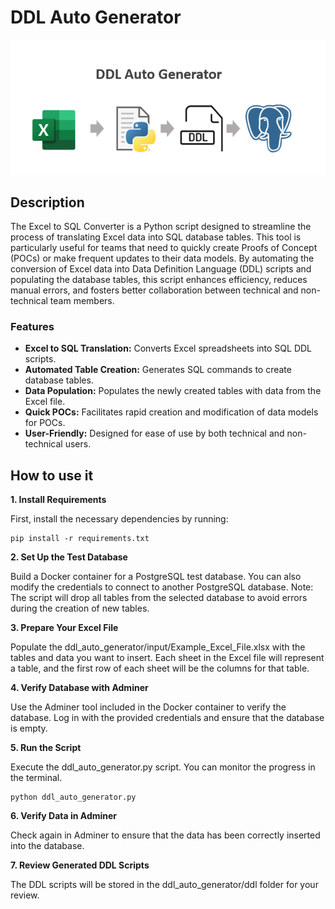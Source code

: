 # DDL Auto Generator

![alt text](ddl-auto-generator-image.png "Title")

## Description
The Excel to SQL Converter is a Python script designed to streamline the process of translating Excel data into SQL database tables. This tool is particularly useful for teams that need to quickly create Proofs of Concept (POCs) or make frequent updates to their data models. By automating the conversion of Excel data into Data Definition Language (DDL) scripts and populating the database tables, this script enhances efficiency, reduces manual errors, and fosters better collaboration between technical and non-technical team members.

### Features
* **Excel to SQL Translation:** Converts Excel spreadsheets into SQL DDL scripts.
* **Automated Table Creation:** Generates SQL commands to create database tables.
* **Data Population:** Populates the newly created tables with data from the Excel file.
* **Quick POCs:** Facilitates rapid creation and modification of data models for POCs.
* **User-Friendly:** Designed for ease of use by both technical and non-technical users.


## How to use it 

**1. Install Requirements**

First, install the necessary dependencies by running:

    pip install -r requirements.txt

**2. Set Up the Test Database**

Build a Docker container for a PostgreSQL test database. You can also modify the credentials to connect to another PostgreSQL database. Note: The script will drop all tables from the selected database to avoid errors during the creation of new tables.

**3. Prepare Your Excel File**

Populate the ddl_auto_generator/input/Example_Excel_File.xlsx with the tables and data you want to insert. Each sheet in the Excel file will represent a table, and the first row of each sheet will be the columns for that table.

**4. Verify Database with Adminer**

Use the Adminer tool included in the Docker container to verify the database. Log in with the provided credentials and ensure that the database is empty.

**5. Run the Script**

Execute the ddl_auto_generator.py script. You can monitor the progress in the terminal.

    python ddl_auto_generator.py

**6. Verify Data in Adminer**

Check again in Adminer to ensure that the data has been correctly inserted into the database.

**7. Review Generated DDL Scripts**

The DDL scripts will be stored in the ddl_auto_generator/ddl folder for your review.